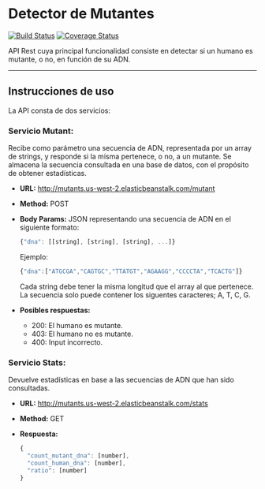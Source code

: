 # Detector de Mutantes
[![Build Status](https://travis-ci.org/grisoliarodrigo/meli-challenge-mutants.svg?branch=master)](https://travis-ci.org/grisoliarodrigo/meli-challenge-mutants) [![Coverage Status](https://coveralls.io/repos/github/grisoliarodrigo/meli-challenge-mutants/badge.svg)](https://coveralls.io/github/grisoliarodrigo/meli-challenge-mutants)

API Rest cuya principal funcionalidad consiste en detectar si un humano es mutante, o no, en función de su ADN. 

_________________________________________________

## Instrucciones de uso

La API consta de dos servicios:

### Servicio Mutant: 

Recibe como parámetro una secuencia de ADN, representada por un array de strings, y responde si la misma pertenece, o no, a un mutante. Se almacena la secuencia consultada en una base de datos, con el propósito de obtener estadísticas. 

- **URL:** http://mutants.us-west-2.elasticbeanstalk.com/mutant

- **Method:** POST

- **Body Params:** JSON representando una secuencia de ADN en el siguiente formato:

  ```javascript
  {"dna": [[string], [string], [string], ...]}
  ```
  Ejemplo:

  ```javascript
  {"dna":["ATGCGA","CAGTGC","TTATGT","AGAAGG","CCCCTA","TCACTG"]}
  ```
  Cada string debe tener la misma longitud que el array al que pertenece. La secuencia solo puede contener los siguentes caracteres; A, T, C, G.
 
 - **Posibles respuestas:** 
  
    - 200: El humano es mutante. 
    - 403: El humano no es mutante.
    - 400: Input incorrecto. 
    

### Servicio Stats:

Devuelve estadísticas en base a las secuencias de ADN que han sido consultadas. 

- **URL:** http://mutants.us-west-2.elasticbeanstalk.com/stats

- **Method:** GET

- **Respuesta:** 

  ```javascript
  {
    "count_mutant_dna": [number],
    "count_human_dna": [number],
    "ratio": [number]
  }
  ```
